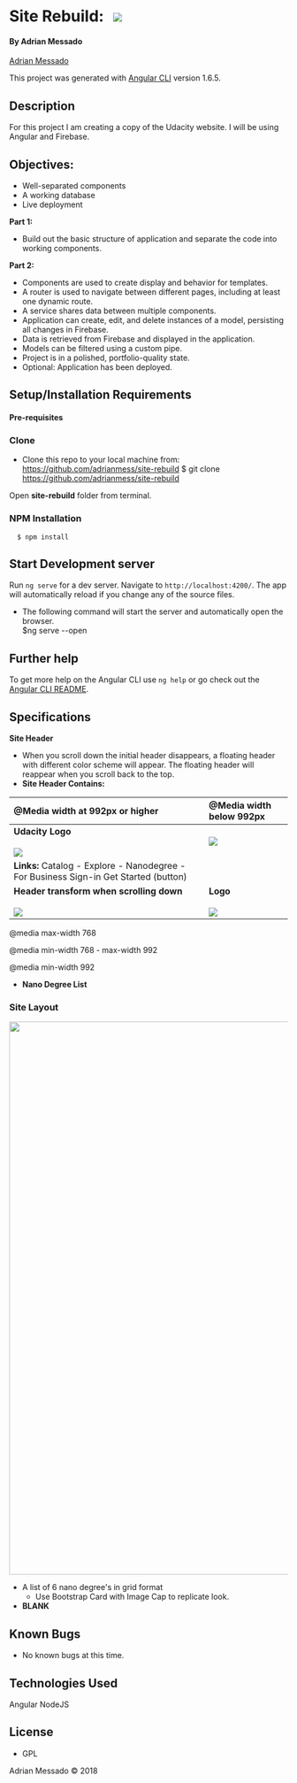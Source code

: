 # Site Rebuild: <span style="margin-left: 10px;"><IMG SRC="https://www.udacity.com/assets/iridium/images/core/header/udacity-wordmark.svg"></span>

#### By Adrian Messado
[Adrian Messado](https://github.com/adrianmess)

This project was generated with [Angular CLI](https://github.com/angular/angular-cli) version 1.6.5.

## Description
For this project I am creating a copy of the Udacity website. I will be using Angular and Firebase.

## Objectives:

* Well-separated components
* A working database
* Live deployment

**Part 1:**
*  Build out the basic structure of application and separate the code into working components.


**Part 2:**
* Components are used to create display and behavior for templates.
* A router is used to navigate between different pages, including at least one dynamic route.
* A service shares data between multiple components.
* Application can create, edit, and delete instances of a model, persisting all changes in Firebase.
* Data is retrieved from Firebase and displayed in the application.
* Models can be filtered using a custom pipe.
* Project is in a polished, portfolio-quality state.
* Optional: Application has been deployed.


## Setup/Installation Requirements
#### Pre-requisites

### Clone
  * Clone this repo to your local machine from: https://github.com/adrianmess/site-rebuild
        $ git clone https://github.com/adrianmess/site-rebuild


Open **site-rebuild** folder from terminal.

### NPM Installation
      $ npm install

## Start Development server

Run `ng serve` for a dev server. Navigate to `http://localhost:4200/`. The app will automatically reload if you change any of the source files.

* The following command will start the server and automatically open the browser.      
      $ng serve --open

## Further help

To get more help on the Angular CLI use `ng help` or go check out the [Angular CLI README](https://github.com/angular/angular-cli/blob/master/README.md).

## Specifications
 **Site Header**
  - When you scroll down the initial header disappears, a floating header with different color scheme will appear. The floating header will reappear when you scroll back to the top.
  - **Site Header Contains:**  

| @Media width at 992px or higher | @Media width **below** 992px  
| :-------------     | :-------------
|  <b>Udacity Logo<b>  <br><br><img src=https://storage.googleapis.com/theonemaxim.com/github-site-rebuild-images/udacity-logo-large.png>  | <img src=https://storage.googleapis.com/theonemaxim.com/github-site-rebuild-images/udacity-logo-small.png> |
| <b>Links:</b> Catalog - Explore - Nanodegree - For Business Sign-in  Get Started (button)<br> | |
| <b> Header transform when scrolling down</b> <br><br> <img src="https://storage.googleapis.com/theonemaxim.com/github-site-rebuild-images/udacity-wide-header-transition.gif"> | <b>Logo</b> <br><br><img src=https://storage.googleapis.com/theonemaxim.com/github-site-rebuild-images/udacity-logo-small-transition.png> |



@media max-width 768

@media min-width 768 - max-width 992

@media min-width 992

* **Nano Degree List**

<!-- <table>
<td><td>
<tr><th colspan=2>sadsad</th></tr>
<td colspan=2>
</table> -->

<!-- | @Media width at 1000px or higher | @Media width **below** 1000px  
| :-------------     | :------------- | :-------------
<td >  A list of 6 nano degree's in grid format </td>
|| -->

### Site Layout
<img height="1000" src="https://storage.googleapis.com/theonemaxim.com/github-site-rebuild-images/Site%20Rebuild%20-%20Udacity%20-%20Flow%20Chart.png">

  * A list of 6 nano degree's in grid format
    * Use Bootstrap Card with Image Cap to replicate look.
* **BLANK**



## Known Bugs
  * No known bugs at this time.

## Technologies Used
Angular
NodeJS
## License

* GPL

Adrian Messado © 2018
